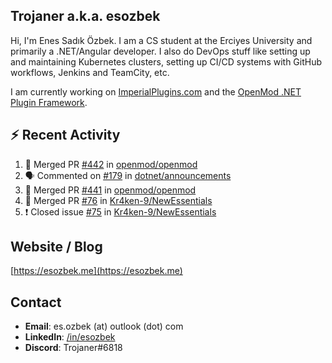 ##  Trojaner a.k.a. esozbek
Hi, I'm Enes Sadık Özbek. I am a CS student at the Erciyes University and primarily a .NET/Angular developer. I also do DevOps stuff like setting up and maintaining Kubernetes clusters, setting up CI/CD systems with GitHub workflows, Jenkins and TeamCity, etc.

I am currently working on [ImperialPlugins.com](https://imperialplugins.com) and the [OpenMod .NET Plugin Framework](https://github.com/openmod/openmod). 

## :zap: Recent Activity

<!--START_SECTION:activity-->
1. 🎉 Merged PR [#442](https://github.com/openmod/openmod/pull/442) in [openmod/openmod](https://github.com/openmod/openmod)
2. 🗣 Commented on [#179](https://github.com/dotnet/announcements/issues/179) in [dotnet/announcements](https://github.com/dotnet/announcements)
3. 🎉 Merged PR [#441](https://github.com/openmod/openmod/pull/441) in [openmod/openmod](https://github.com/openmod/openmod)
4. 🎉 Merged PR [#76](https://github.com/Kr4ken-9/NewEssentials/pull/76) in [Kr4ken-9/NewEssentials](https://github.com/Kr4ken-9/NewEssentials)
5. ❗️ Closed issue [#75](https://github.com/Kr4ken-9/NewEssentials/issues/75) in [Kr4ken-9/NewEssentials](https://github.com/Kr4ken-9/NewEssentials)
<!--END_SECTION:activity-->

## Website / Blog
[https://esozbek.me](https://esozbek.me)

## Contact
- **Email**: es.ozbek (at) outlook (dot) com
- **LinkedIn**: [/in/esozbek](https://linkedin.com/in/esozbek)
- **Discord**: Trojaner#6818
